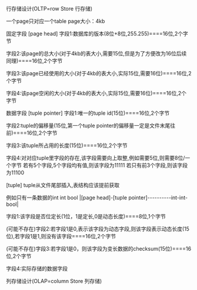 行存储设计(OLTP=row Store 行存储)

一个page只对应一个table
page大小：4kb

固定字段
[page head]
字段1:数据库的版本(8位+8位,255.255)====16位,2个字节

字段2:该page的总大小(对于4kb的表大小,需要15位,但是为了方便改为16位后续同理)====16位,2个字节

字段3:该page已经使用的大小(对于4kb的表大小,实际15位,需要16位)====16位,2个字节

字段4:该page空闲的大小(对于4kb的表大小,实际15位,需要16位)====16位,2个字节

数据字段
[tuple pointer]
字段1:唯一的tuple id(15位)====16位,2个字节

字段2:tuple的偏移量(15位,第一个tuple pointer的偏移量一定是文件末尾往前)====16位,2个字节

字段3:该tuple所占用的长度(15位)====16位,2个字节

字段4:对对应tuple里字段的存在,该字段需要向上取整,例如需要5位,则需要8位/一个字节
    若有5个字段,5个字段均有值,则该字段为11111
    若只有前3个字段,则该字段为11100


[tuple]
tuple从文件尾部插入,表结构应该提前获取

例如只有一条数据的int int bool
|[page head]-[tuple pointer]----------int-int-bool|

字段1:该字段是否位定长(1位，1是定长,0是动态长度)====8位,1个字节

(可能不存在)字段2:若字段1是0,表示该字段为动态字段,则该字段表示动态长度(15位),若字段1是1,则没有该字段====16位,2个字节

(可能不存在)字段3:若字段1是0，则该字段为变长数据的checksum(15位)====16位,2个字节

字段4:实际存储的数据字段




列存储设计(OLAP=column Store 列存储)



